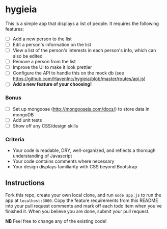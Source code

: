 # hygieia #

This is a simple app that displays a list of people. It requires the following features:

- [ ] Add a new person to the list
- [ ] Edit a person's information on the list
- [ ] View a list of the person's interests in each person's info, which can also be edited
- [ ] Remove a person from the list
- [ ] Improve the UI to make it look prettier
- [ ] Configure the API to handle this on the mock db (see https://github.com/HavenInc/hygieia/blob/master/routes/api.js)
- [ ] **Add a new feature of your choosing!**

### Bonus ###

- [ ] Set up mongoose (http://mongoosejs.com/docs/) to store data in mongoDB
- [ ] Add unit tests
- [ ] Show off any CSS/design skills

### Criteria ###
* Your code is readable, DRY, well-organized, and reflects a thorough understanding of Javascript
* Your code contains comments where necessary
* Your design displays familiarity with CSS beyond Bootstrap

## Instructions ##

Fork this repo, create your own local clone, and run `node app.js` to run the app at `localhost:3000`. Copy the feature requirements from this README into your pull request comments and mark off each todo item when you've finished it. When you believe you are done, submit your pull request. 

**NB** Feel free to change any of the existing code!
